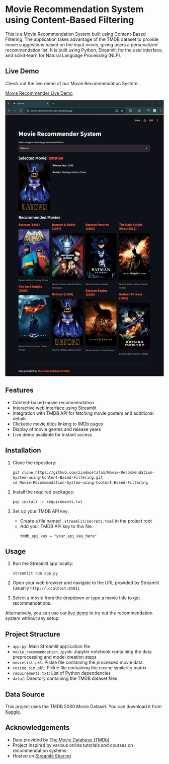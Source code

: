 # Movie Recommendation System using Content-Based Filtering

This is a Movie Recommendation System built using Content-Based Filtering. The application takes advantage of the TMDB dataset to provide movie suggestions based on the input movie, giving users a personalized recommendation list. It is built using Python, Streamlit for the user interface, and scikit-learn for Natural Language Processing (NLP).


## Live Demo

Check out the live demo of our Movie Recommendation System:

[Movie Recommender Live Demo](https://movie-recommender-ziad1.streamlit.app/)

![Movie Recommender Demo](demo_screenshot.png)

## Features

- Content-based movie recommendation
- Interactive web interface using Streamlit
- Integration with TMDB API for fetching movie posters and additional details
- Clickable movie titles linking to IMDb pages
- Display of movie genres and release years
- Live demo available for instant access

## Installation

1. Clone the repository:
   ```
   git clone https://github.com/ziadmostafa1/Movie-Recommendation-System-using-Content-Based-Filtering.git
   cd Movie-Recommendation-System-using-Content-Based-Filtering
   ```

2. Install the required packages:
   ```
   pip install -r requirements.txt
   ```

3. Set up your TMDB API key:
   - Create a file named `.streamlit/secrets.toml` in the project root
   - Add your TMDB API key to this file:
     ```
     tmdb_api_key = "your_api_key_here"
     ```

## Usage

1. Run the Streamlit app locally:
   ```
   streamlit run app.py
   ```

2. Open your web browser and navigate to the URL provided by Streamlit (usually `http://localhost:8501`).

3. Select a movie from the dropdown or type a movie title to get recommendations.

Alternatively, you can use our [live demo](https://movie-recommender-ziad.streamlit.app/) to try out the recommendation system without any setup.

## Project Structure

- `app.py`: Main Streamlit application file
- `movie_recommendation.ipynb`: Jupyter notebook containing the data preprocessing and model creation steps
- `movielist.pkl`: Pickle file containing the processed movie data
- `cosine_sim.pkl`: Pickle file containing the cosine similarity matrix
- `requirements.txt`: List of Python dependencies
- `data/`: Directory containing the TMDB dataset files

## Data Source

This project uses the TMDB 5000 Movie Dataset. You can download it from [Kaggle.](https://www.kaggle.com/tmdb/tmdb-movie-metadata)


## Acknowledgements

- Data provided by [The Movie Database (TMDb)](https://www.themoviedb.org)
- Project inspired by various online tutorials and courses on recommendation systems
- Hosted on [Streamlit Sharing](https://streamlit.io/sharing)